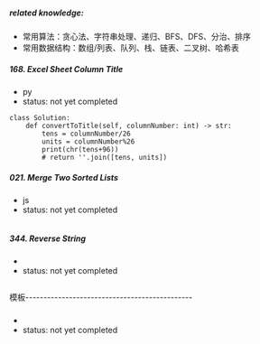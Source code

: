 ##### related knowledge:
- 常用算法：贪心法、字符串处理、递归、BFS、DFS、分治、排序
- 常用数据结构：数组/列表、队列、栈、链表、二叉树、哈希表

##### 168. Excel Sheet Column Title
- py
- status: not yet completed
```
class Solution:
    def convertToTitle(self, columnNumber: int) -> str:
        tens = columnNumber/26
        units = columnNumber%26
        print(chr(tens+96))
        # return ''.join([tens, units])

```
##### 021. Merge Two Sorted Lists
- js
- status: not yet completed
```
```

##### 344. Reverse String
- 
- status: not yet completed
```
``` 


模板----------------------------------------------
##### 
- 
- status: not yet completed
```
```
